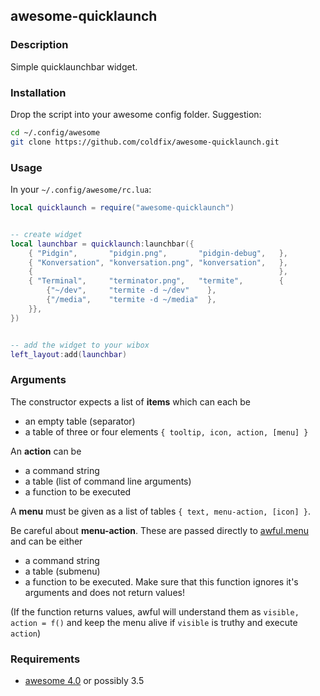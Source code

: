 ## awesome-quicklaunch

### Description

Simple quicklaunchbar widget.


### Installation

Drop the script into your awesome config folder. Suggestion:

```bash
cd ~/.config/awesome
git clone https://github.com/coldfix/awesome-quicklaunch.git
```


### Usage

In your `~/.config/awesome/rc.lua`:

```lua
local quicklaunch = require("awesome-quicklaunch")


-- create widget
local launchbar = quicklaunch:launchbar({
    { "Pidgin",       "pidgin.png",       "pidgin-debug",   },
    { "Konversation", "konversation.png", "konversation",   },
    {                                                       },
    { "Terminal",     "terminator.png",   "termite",        {
        {"~/dev",     "termite -d ~/dev"    },
        {"/media",    "termite -d ~/media"  },
    }},
})


-- add the widget to your wibox
left_layout:add(launchbar)
```

### Arguments

The constructor expects a list of **items** which can each be

- an empty table (separator)
- a table of three or four elements `{ tooltip, icon, action, [menu] }`

An **action** can be

- a command string
- a table (list of command line arguments)
- a function to be executed

A **menu** must be given as a list of tables `{ text, menu-action, [icon] }`.

Be careful about **menu-action**. These are passed directly to
[awful.menu](https://awesomewm.org/doc/api/libraries/awful.menu.html#new) and
can be either

- a command string
- a table (submenu)
- a function to be executed. Make sure that this function ignores it's
  arguments and does not return values!

(If the function returns values, awful will understand them as
`visible, action = f()` and keep the menu alive if `visible` is truthy and
execute `action`)


### Requirements

* [awesome 4.0](http://awesome.naquadah.org/) or possibly 3.5
